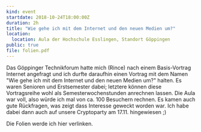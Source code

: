 ```yaml
---
kind: event
startdate: 2018-10-24T18:00:00Z
duration: 2h
title: "Wie gehe ich mit dem Internet und den neuen Medien um?"
location:
  location: Aula der Hochschule Esslingen, Standort Göppingen
public: true
file: folien.pdf
---
```

Das Göppinger Technikforum hatte mich (Rince) nach einem
Basis-Vortrag Internet angefragt und ich durfte daraufhin
einen Vortrag mit dem Namen "Wie gehe ich mit dem Internet und den neuen Medien um?" halten.
Es waren Senioren und Erstsemester dabei; letztere können diese
Vortragsreihe wohl als Semesterwochenstunden anrechnen lassen. Die
Aula war voll, also würde ich mal von ca. 100 Besuchern rechnen. Es
kamen auch gute Rückfragen, was zeigt dass Interesse geweckt worden
war. Ich habe dabei dann auch auf unsere Cryptoparty am 17.11.
hingewiesen ;)

Die Folien werde ich hier verlinken.
